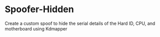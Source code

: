 # Spoofer-Hidden
Create a custom spoof to hide the serial details of the Hard ID, CPU, and motherboard using Kdmapper
